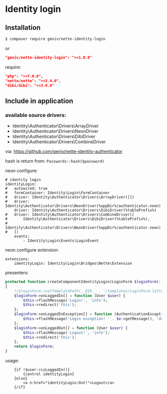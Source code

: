 Identity login
==============

Installation
------------

```sh
$ composer require geniv/nette-identity-login
```
or
```json
"geniv/nette-identity-login": ">=1.0.0"
```

require:
```json
"php": ">=7.0.0",
"nette/nette": ">=2.4.0",
"dibi/dibi": ">=3.0.0"
```

Include in application
----------------------

### available source drivers:
- Identity\Authenticator\Drivers\ArrayDriver
- Identity\Authenticator\Drivers\NeonDriver
- Identity\Authenticator\Drivers\DibiDriver
- Identity\Authenticator\Drivers\CombineDriver

via: https://github.com/geniv/nette-identity-authenticator

hash is return from: `Passwords::hash($password)`

neon configure:
```neon
# identity login
identityLogin:
#   autowired: true
#   formContainer: Identity\Login\FormContainer
#   driver: Identity\Authenticator\Drivers\ArrayDriver([])
#   driver: Identity\Authenticator\Drivers\NeonDriver(%appDir%/authenticator.neon)
    driver: Identity\Authenticator\Drivers\DibiDriver(%tablePrefix%)
#   driver: Identity\Authenticator\Drivers\CombineDriver([
#       Identity\Authenticator\Drivers\DibiDriver(%tablePrefix%),
#       Identity\Authenticator\Drivers\NeonDriver(%appDir%/authenticator.neon)
#   ])
    events:
        - Identity\Login\Events\LoginEvent
```

neon configure extension:
```neon
extensions:
    identityLogin: Identity\Login\Bridges\Nette\Extension
```

presenters:
```php
protected function createComponentIdentityLogin(LoginForm $loginForm): LoginForm
{
    //$loginForm->setTemplatePath(__DIR__ . '/templates/LoginForm.latte');
    $loginForm->onLoggedIn[] = function (User $user) {
        $this->flashMessage('Login!', 'info');
        $this->redirect('this');
    };
    $loginForm->onLoggedInException[] = function (AuthenticationException $e) {
        $this->flashMessage('Login exception! ' . $e->getMessage(), 'danger');
    };
    $loginForm->onLoggedOut[] = function (User $user) {
        $this->flashMessage('Logout!', 'info');
        $this->redirect('this');
    };
    return $loginForm;
}
```

usage:
```latte
    {if !$user->isLoggedIn()}
        {control identityLogin}
    {else}
        <a n:href="identityLogin:Out!">Logout</a>
    {/if}
```
